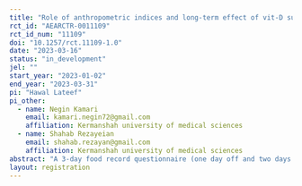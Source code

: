 ```yaml
---
title: "Role of anthropometric indices and long-term effect of vit-D supplementation on BioNTech, Pfizer vaccine side effect and immunoglobulin G response against SARS-CoV-2 in individuals with COVID-19; Randomized control trial"
rct_id: "AEARCTR-0011109"
rct_id_num: "11109"
doi: "10.1257/rct.11109-1.0"
date: "2023-03-16"
status: "in_development"
jel: ""
start_year: "2023-01-02"
end_year: "2023-03-31"
pi: "Hawal Lateef"
pi_other:
  - name: Negin Kamari
    email: kamari.negin72@gmail.com
    affiliation: Kermanshah university of medical sciences
  - name: Shahab Rezayeian
    email: shahab.rezayan@gmail.com
    affiliation: Kermanshah university of medical sciences
abstract: "A 3-day food record questionnaire (one day off and two days non-off) was taken from 2 groups at the beginning of the study. On the day patients were diagnosed as infected, they were asked to start taking supplements for 4 weeks and come back 4 weeks later for the first dose of vaccine. Patients were again asked to continue taking the supplement. Six to eight weeks after the first dose of vaccination, patients returned for a second dose of vaccine and were again asked to continue taking the supplement. 4 weeks after the second dose of vaccination, participants were asked to return for blood collection. Thus, participants continued to take the supplement for 14-16 weeks."
layout: registration
---
```


